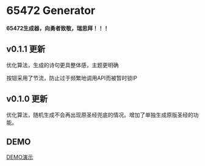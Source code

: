# 65472 Generator

**65472生成器，向勇者致敬，瑞思拜！！！**

## v0.1.1 更新

优化算法，生成的诗句更具整体感，主题更明确

按钮采用了节流，防止过于频繁地调用API而被暂时锁IP
## v0.1.0 更新

优化算法，随机生成不会再出现原圣经兜底的情况。增加了单独生成原版圣经的功能。
## DEMO
[DEMO演示](https://oceanpresentchao.github.io/65472Generator/)
